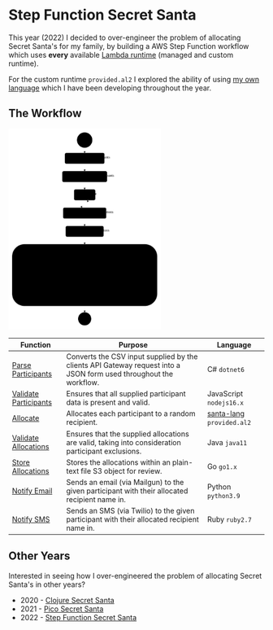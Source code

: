 # Step Function Secret Santa

This year (2022) I decided to over-engineer the problem of allocating Secret Santa's for my family, by building a AWS Step Function workflow which uses **every** available [Lambda runtime](https://docs.aws.amazon.com/lambda/latest/dg/lambda-runtimes.html) (managed and custom runtime).

For the custom runtime `provided.al2` I explored the ability of using [my own language](https://github.com/eddmann/santa-lang-ts) which I have been developing throughout the year.

## The Workflow

<img src="./workflow.svg" width="300px" />

| Function                                              | Purpose                                                                                                           | Language                                                                                   |
| ----------------------------------------------------- | ----------------------------------------------------------------------------------------------------------------- | ------------------------------------------------------------------------------------------ |
| [Parse Participants](./src/parse-participants/)       | Converts the CSV input supplied by the clients API Gateway request into a JSON form used throughout the workflow. | C# `dotnet6`                                                                               |
| [Validate Participants](./src/validate-participants/) | Ensures that all supplied participant data is present and valid.                                                  | JavaScript `nodejs16.x`                                                                    |
| [Allocate](./src/allocate/)                           | Allocates each participant to a random recipient.                                                                 | [santa-lang](https://github.com/eddmann/santa-lang-ts/tree/main/src/lambda) `provided.al2` |
| [Validate Allocations](./src/validate-allocations/)   | Ensures that the supplied allocations are valid, taking into consideration participant exclusions.                | Java `java11`                                                                              |
| [Store Allocations](./src/store-allocations/)         | Stores the allocations within an plain-text file S3 object for review.                                            | Go `go1.x`                                                                                 |
| [Notify Email](./src/notify-email/)                   | Sends an email (via Mailgun) to the given participant with their allocated recipient name in.                     | Python `python3.9`                                                                         |
| [Notify SMS](./src/notify-sms/)                       | Sends an SMS (via Twilio) to the given participant with their allocated recipient name in.                        | Ruby `ruby2.7`                                                                             |

## Other Years

Interested in seeing how I over-engineered the problem of allocating Secret Santa's in other years?

- 2020 - [Clojure Secret Santa](https://github.com/eddmann/clojure-secret-santa)
- 2021 - [Pico Secret Santa](https://github.com/eddmann/pico-secret-santa)
- 2022 - [Step Function Secret Santa](https://github.com/eddmann/step-function-secret-santa)
